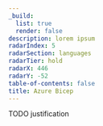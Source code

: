 ```yaml
---
_build:
  list: true
  render: false
description: lorem ipsum
radarIndex: 5
radarSection: languages
radarTier: hold
radarX: 446
radarY: -52
table-of-contents: false
title: Azure Bicep
---
```


TODO justification
